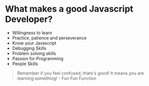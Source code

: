 # What makes a good Javascript Developer?

* Willingness to learn
* Practice, patience and perseverance
* Know your Javascript
* Debugging Skills
* Problem solving skills
* Passion for Programming
* People Skills


> Remember if you feel confused, thats's good!  It means you are learning something!
       - Fun Fun Function



